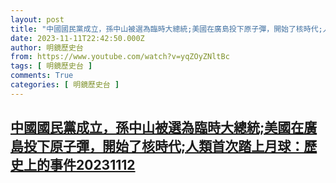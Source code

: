 ```yaml
---
layout: post
title: "中國國民黨成立，孫中山被選為臨時大總統;美國在廣島投下原子彈，開始了核時代;人類首次踏上月球：歷史上的事件20231112"
date: 2023-11-11T22:42:50.000Z
author: 明鏡歷史台
from: https://www.youtube.com/watch?v=yqZOyZNltBc
tags: [ 明鏡歷史台 ]
comments: True
categories: [ 明鏡歷史台 ]
---
```

<!--1699742570000-->
[中國國民黨成立，孫中山被選為臨時大總統;美國在廣島投下原子彈，開始了核時代;人類首次踏上月球：歷史上的事件20231112](https://www.youtube.com/watch?v=yqZOyZNltBc)
------

<div>

</div>
